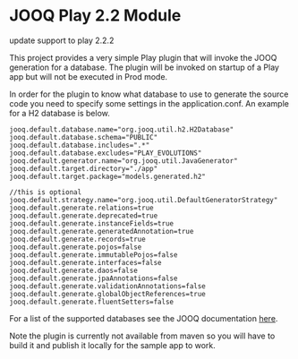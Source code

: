 # JOOQ Play 2.2 Module
update support to play 2.2.2

This project provides a very simple Play plugin that will invoke the JOOQ generation for a database.
The plugin will be invoked on startup of a Play app but will not be executed in Prod mode.

In order for the plugin to know what database to use to generate the source code you need to specify some settings in the application.conf. An example for a H2 database is below.

    jooq.default.database.name="org.jooq.util.h2.H2Database"
    jooq.default.database.schema="PUBLIC"
    jooq.default.database.includes=".*"
    jooq.default.database.excludes="PLAY_EVOLUTIONS"
    jooq.default.generator.name="org.jooq.util.JavaGenerator"
    jooq.default.target.directory="./app"
    jooq.default.target.package="models.generated.h2"
    
    //this is optional 
    jooq.default.strategy.name="org.jooq.util.DefaultGeneratorStrategy"
    jooq.default.generate.relations=true
    jooq.default.generate.deprecated=true
    jooq.default.generate.instanceFields=true
    jooq.default.generate.generatedAnnotation=true
    jooq.default.generate.records=true
    jooq.default.generate.pojos=false
    jooq.default.generate.immutablePojos=false
    jooq.default.generate.interfaces=false
    jooq.default.generate.daos=false
    jooq.default.generate.jpaAnnotations=false
    jooq.default.generate.validationAnnotations=false
    jooq.default.generate.globalObjectReferences=true
    jooq.default.generate.fluentSetters=false



For a list of the supported databases see the JOOQ documentation [here](http://www.jooq.org/learn.php).


Note the plugin is currently not available from maven so you will have to build it and publish it locally for the sample app to work.
